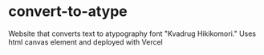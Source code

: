 # convert-to-atype
Website that converts text to atypography font "Kvadrug Hikikomori." Uses html canvas element and deployed with Vercel
